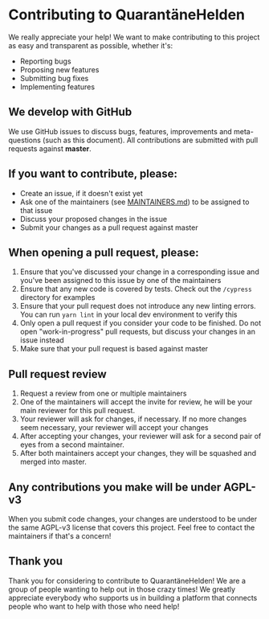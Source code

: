 # Contributing to QuarantäneHelden
We really appreciate your help! We want to make contributing to this project as easy and transparent as possible, whether it's:
 - Reporting bugs
 - Proposing new features
 - Submitting bug fixes
 - Implementing features
 
## We develop with GitHub
We use GitHub issues to discuss bugs, features, improvements and meta-questions (such as this document). All contributions are submitted with pull requests against **master**.

## If you want to contribute, please:
 - Create an issue, if it doesn't exist yet
 - Ask one of the maintainers (see [MAINTAINERS.md](MAINTAINERS.md)) to be assigned to that issue
 - Discuss your proposed changes in the issue
 - Submit your changes as a pull request against master

## When opening a pull request, please:
1. Ensure that you've discussed your change in a corresponding issue and you've been assigned to this issue by one of 
the maintainers
2. Ensure that any new code is covered by tests. Check out the `/cypress` directory for examples
3. Ensure that your pull request does not introduce any new linting errors. You can run `yarn lint` in your local dev
environment to verify this
4. Only open a pull request if you consider your code to be finished. Do not open "work-in-progress" pull requests, but 
discuss your changes in an issue instead
5. Make sure that your pull request is based against master

## Pull request review
1. Request a review from one or multiple maintainers
2. One of the maintainers will accept the invite for review, he will be your main reviewer for this pull request.
3. Your reviewer will ask for changes, if necessary. If no more changes seem necessary, your reviewer will accept your changes
4. After accepting your changes, your reviewer will ask for a second pair of eyes from a second maintainer.
5. After both maintainers accept your changes, they will be squashed and merged into master.

## Any contributions you make will be under AGPL-v3
When you submit code changes, your changes are understood to be under the same AGPL-v3 license that covers this project.
Feel free to contact the maintainers if that's a concern!

## Thank you
Thank you for considering to contribute to QuarantäneHelden! We are a group of people wanting to help out in those crazy times!
We greatly appreciate everybody who supports us in building a platform that connects people who want to help
with those who need help!
